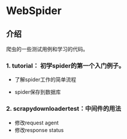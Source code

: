 # WebSpider

## 介绍
爬虫的一些测试用例和学习的代码。

###  1. tutorial： 初学spider的第一个入门例子。

- 了解spider工作的简单流程

*  spider保存到数据库

### 2. scrapydownloadertest：中间件的用法

* 修改request agent
* 修改response status

